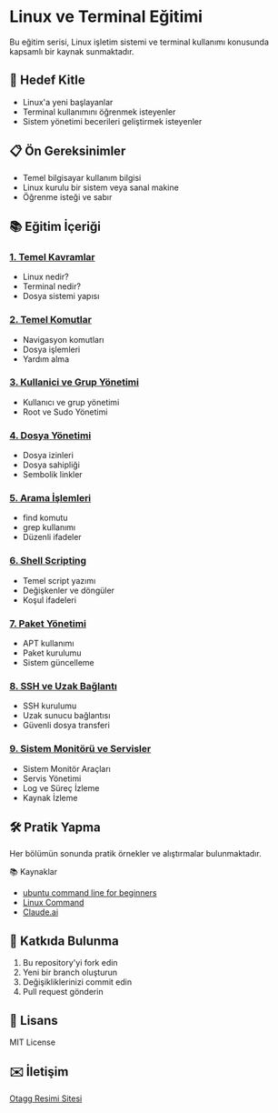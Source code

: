 # Linux ve Terminal Eğitimi

Bu eğitim serisi, Linux işletim sistemi ve terminal kullanımı konusunda kapsamlı bir kaynak sunmaktadır.

## 🎯 Hedef Kitle
- Linux'a yeni başlayanlar
- Terminal kullanımını öğrenmek isteyenler
- Sistem yönetimi becerileri geliştirmek isteyenler

## 📋 Ön Gereksinimler
- Temel bilgisayar kullanım bilgisi
- Linux kurulu bir sistem veya sanal makine
- Öğrenme isteği ve sabır

## 📚 Eğitim İçeriği

### [1. Temel Kavramlar](./01-temel-kavramlar/README.md)
- Linux nedir?
- Terminal nedir?
- Dosya sistemi yapısı

### [2. Temel Komutlar](./02-temel-komutlar/README.md)
- Navigasyon komutları
- Dosya işlemleri
- Yardım alma

### [3. Kullanici ve Grup Yönetimi](./03-kullanıcı-ve-grup-yönetimi/README.md)
- Kullanıcı ve grup yönetimi
- Root ve Sudo Yönetimi

### [4. Dosya Yönetimi](./04-dosya-yonetimi/README.md)
- Dosya izinleri
- Dosya sahipliği
- Sembolik linkler

### [5. Arama İşlemleri](./05-arama-islemleri/README.md)
- find komutu
- grep kullanımı
- Düzenli ifadeler

### [6. Shell Scripting](./06-shell-scripting/README.md)
- Temel script yazımı
- Değişkenler ve döngüler
- Koşul ifadeleri

### [7. Paket Yönetimi](./07-paket-yonetimi/README.md)
- APT kullanımı
- Paket kurulumu
- Sistem güncelleme

### [8. SSH ve Uzak Bağlantı](./08-ssh/README.md)
- SSH kurulumu
- Uzak sunucu bağlantısı
- Güvenli dosya transferi

### [9. Sistem Monitörü ve Servisler](./09-monitoring/README.md)
- Sistem Monitör Araçları
- Servis Yönetimi
- Log ve Süreç İzleme
- Kaynak İzleme


## 🛠️ Pratik Yapma
Her bölümün sonunda pratik örnekler ve alıştırmalar bulunmaktadır.

📚 Kaynaklar
- [ubuntu command line for beginners](https://ubuntu.com/tutorials/command-line-for-beginners#1-overview)
- [Linux Command](https://linuxcommand.org)
- [Claude.ai](https://claude.ai)


## 🤝 Katkıda Bulunma
1. Bu repository'yi fork edin
2. Yeni bir branch oluşturun
3. Değişikliklerinizi commit edin
4. Pull request gönderin

## 📜 Lisans
MIT License

## ✉️ İletişim
[Otagg Resimi Sitesi](https://www.uludag.edu.tr/otonom)

